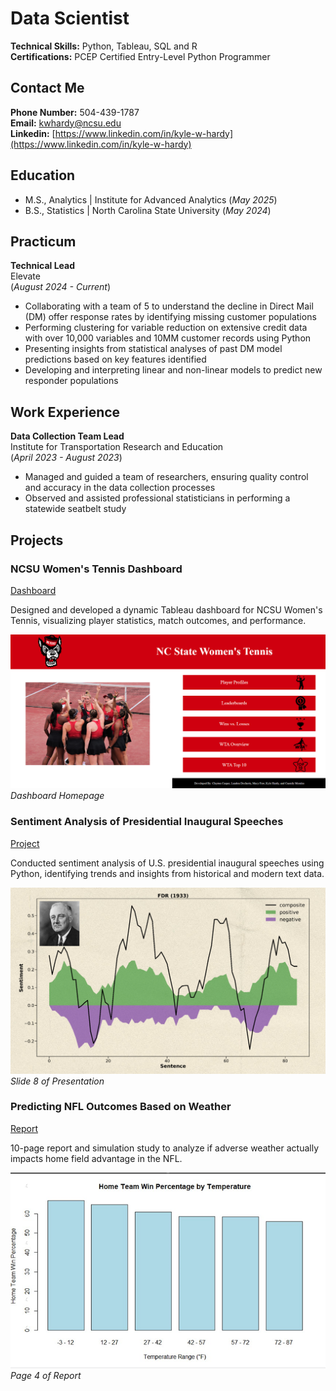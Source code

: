 # Data Scientist 

**Technical Skills:** Python, Tableau, SQL and R   
**Certifications:** PCEP Certified Entry-Level Python Programmer  
## Contact Me 
**Phone Number:** 504-439-1787     
**Email:** kwhardy@ncsu.edu  
**Linkedin:** [https://www.linkedin.com/in/kyle-w-hardy](https://www.linkedin.com/in/kyle-w-hardy)  

## Education 
- M.S., Analytics | Institute for Advanced Analytics (_May 2025_)
- B.S., Statistics | North Carolina State University (_May 2024_)

## Practicum  
**Technical Lead**  
Elevate  
(_August 2024 - Current_)  
- Collaborating with a team of 5 to understand the decline in Direct Mail (DM) offer response rates by identifying missing customer populations
- Performing clustering for variable reduction on extensive credit data with over 10,000 variables and 10MM customer records using Python
- Presenting insights from statistical analyses of past DM model predictions based on key features identified
- Developing and interpreting linear and non-linear models to predict new responder populations

## Work Experience
**Data Collection Team Lead**           
Institute for Transportation Research and Education     
(_April 2023 - August 2023_)
- Managed and guided a team of researchers, ensuring quality control and accuracy in the data collection processes
- Observed and assisted professional statisticians in performing a statewide seatbelt study

## Projects

### NCSU Women's Tennis Dashboard
[Dashboard](https://public.tableau.com/app/profile/landon.docherty/viz/NCSUWomensTennis-3-2-2/HomePage)

Designed and developed a dynamic Tableau dashboard for NCSU Women's Tennis, visualizing player statistics, match outcomes, and performance.

![Dashboard Home Page](Dashboard.png)
_Dashboard Homepage_

### Sentiment Analysis of Presidential Inaugural Speeches
[Project](./Text%20Analytics/Orange%207%20Text%20Analytics.pdf)

Conducted sentiment analysis of U.S. presidential inaugural speeches using Python, identifying trends and insights from historical and modern text data.

![FDR Speech Sentiment](./Text%20Analytics/FDR_Speech.png)
_Slide 8 of Presentation_

### Predicting NFL Outcomes Based on Weather
[Report](Predicting_NFL_Outcomes_Based_on_Weather.pdf)

10-page report and simulation study to analyze if adverse weather actually impacts home field advantage in the NFL.

![Home Team Win Percentage by Temperature](Weather_Graph.png)
_Page 4 of Report_




